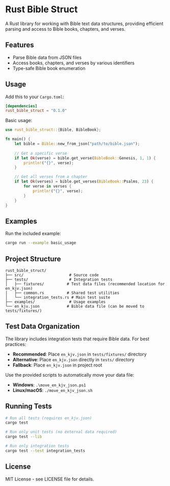 # Rust Bible Struct

A Rust library for working with Bible text data structures, providing efficient parsing and access to Bible books, chapters, and verses.

## Features

- Parse Bible data from JSON files
- Access books, chapters, and verses by various identifiers
- Type-safe Bible book enumeration

## Usage

Add this to your `Cargo.toml`:

```toml
[dependencies]
rust_bible_struct = "0.1.0"
```

Basic usage:

```rust
use rust_bible_struct::{Bible, BibleBook};

fn main() {
    let bible = Bible::new_from_json("path/to/bible.json");
    
    // Get a specific verse
    if let Ok(verse) = bible.get_verse(BibleBook::Genesis, 1, 1) {
        println!("{}", verse);
    }

    // Get all verses from a chapter
    if let Ok(verses) = bible.get_verses(BibleBook::Psalms, 23) {
        for verse in verses {
            println!("{}", verse);
        }
    }
}
```

## Examples

Run the included example:

```bash
cargo run --example basic_usage
```

## Project Structure

```
rust_bible_struct/
├── src/                    # Source code
├── tests/                  # Integration tests
│   ├── fixtures/          # Test data files (recommended location for en_kjv.json)
│   ├── common.rs          # Shared test utilities
│   └── integration_tests.rs # Main test suite
├── examples/               # Usage examples
└── en_kjv.json            # Bible data file (can be moved to tests/fixtures/)
```

## Test Data Organization

The library includes integration tests that require Bible data. For best practices:

- **Recommended**: Place `en_kjv.json` in `tests/fixtures/` directory
- **Alternative**: Place `en_kjv.json` directly in `tests/` directory
- **Fallback**: Place `en_kjv.json` in project root

Use the provided scripts to automatically move your data file:
- **Windows**: `.\move_en_kjv_json.ps1`
- **Linux/macOS**: `./move_en_kjv_json.sh`

## Running Tests

```bash
# Run all tests (requires en_kjv.json)
cargo test

# Run only unit tests (no external data required)
cargo test --lib

# Run only integration tests
cargo test --test integration_tests
```

## License

MIT License - see LICENSE file for details.
